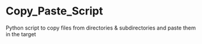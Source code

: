 # Copy_Paste_Script
Python script to copy files from directories &amp; subdirectories and paste them in the target
